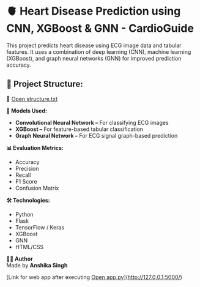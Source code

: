 # 🫀 Heart Disease Prediction using CNN, XGBoost & GNN - CardioGuide
This project predicts heart disease using ECG image data and tabular features. It uses a combination of deep learning (CNN), machine learning (XGBoost), and graph neural networks (GNN) for improved prediction accuracy.

## 📁 Project Structure:
🔗 [Open structure.txt](https://github.com/Anshi1102/CardioGuide/blob/main/structure.txt)

**🧠 Models Used:**  
- **Convolutional Neural Network –** For classifying ECG images  
- **XGBoost –** For feature-based tabular classification  
- **Graph Neural Network –** For ECG signal graph-based prediction  

**📊 Evaluation Metrics:**  
- Accuracy  
- Precision  
- Recall  
- F1 Score  
- Confusion Matrix  

**🛠 Technologies:**  
- Python  
- Flask  
- TensorFlow / Keras  
- XGBoost  
- GNN  
- HTML/CSS   

**🙋‍♂️ Author**  
Made by **Anshika Singh**  

[Link for web app after executing [Open app.py](https://github.com/Anshi1102/CardioGuide/blob/main/app.py)](http://127.0.0.1:5000/)  
